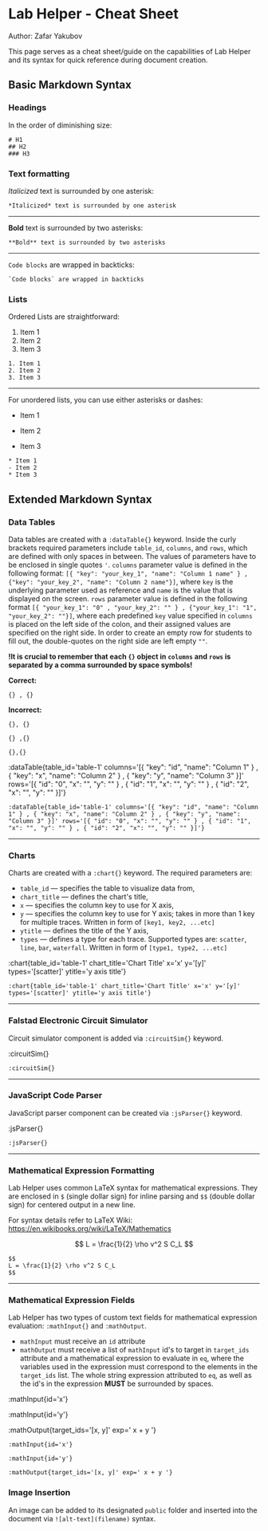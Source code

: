 # Lab Helper - Cheat Sheet
Author: Zafar Yakubov

This page serves as a cheat sheet/guide on the capabilities of Lab Helper and its syntax for quick reference during document creation.

## Basic Markdown Syntax

### Headings

In the order of diminishing size:

```
# H1
## H2
### H3
```

### Text formatting

*Italicized* text is surrounded by one asterisk:

```
*Italicized* text is surrounded by one asterisk
```
___
**Bold** text is surrounded by two asterisks:

```
**Bold** text is surrounded by two asterisks
```
___
`Code blocks` are wrapped in backticks:

```
`Code blocks` are wrapped in backticks
```

### Lists

Ordered Lists are straightforward:

1. Item 1
2. Item 2
3. Item 3

```
1. Item 1
2. Item 2
3. Item 3
```
___

For unordered lists, you can use either asterisks or dashes:

- Item 1

* Item 2

- Item 3

```
* Item 1
- Item 2
* Item 3
```

## Extended Markdown Syntax

### Data Tables

Data tables are created with a `:dataTable{}` keyword. Inside the curly brackets required parameters include `table_id`, `columns`, and `rows`, which are defined with only spaces in between. The values of parameters have to be enclosed in single quotes `'`. `columns` parameter value is defined in the following format: `[{ "key": "your_key_1", "name": "Column 1 name" } , {"key": "your_key_2", "name": "Column 2 name"}]`, where `key` is the underlying parameter used as reference and `name` is the value that is displayed on the screen. `rows` parameter value is defined in the following format `[{ "your_key_1": "0" , "your_key_2": "" } , {"your_key_1": "1", "your_key_2": ""}]`, where each predefined `key` value specified in `columns` is placed on the left side of the colon, and their assigned values are specified on the right side. In order to create an empty row for students to fill out, the double-quotes on the right side are left empty `""`. 

**!It is crucial to remember that each `{}` object in `columns` and `rows` is separated by a comma surrounded by space symbols!**

**Correct:**

`{} , {}`

**Incorrect:**

`{}, {}` 

`{} ,{}` 

`{},{}`

:dataTable{table_id='table-1' columns='[{ "key": "id", "name": "Column 1" } , { "key": "x", "name": "Column 2" } , { "key": "y", "name": "Column 3" }]' rows='[{ "id": "0", "x": "", "y": "" } , { "id": "1", "x": "", "y": "" } , { "id": "2", "x": "", "y": "" }]'}

```
:dataTable{table_id='table-1' columns='[{ "key": "id", "name": "Column 1" } , { "key": "x", "name": "Column 2" } , { "key": "y", "name": "Column 3" }]' rows='[{ "id": "0", "x": "", "y": "" } , { "id": "1", "x": "", "y": "" } , { "id": "2", "x": "", "y": "" }]'}
```

___

### Charts

Charts are created with a `:chart{}` keyword. The required parameters are: 
* `table_id` — specifies the table to visualize data from,
* `chart_title` — defines the chart's title,
* `x` — specifies the column key to use for X axis,
* `y` — specifies the column key to use for Y axis; takes in more than 1 key for multiple traces. Written in form of `[key1, key2, ...etc]`
* `ytitle` — defines the title of the Y axis,
* `types` — defines a type for each trace. Supported types are: `scatter`, `line`, `bar`, `waterfall`. Written in form of `[type1, type2, ...etc]`

:chart{table_id='table-1' chart_title='Chart Title' x='x' y='[y]' types='[scatter]' ytitle='y axis title'}

```
:chart{table_id='table-1' chart_title='Chart Title' x='x' y='[y]' types='[scatter]' ytitle='y axis title'}
```

___

### Falstad Electronic Circuit Simulator

Circuit simulator component is added via `:circuitSim{}` keyword.

:circuitSim{}

```
:circuitSim{}
```

___

### JavaScript Code Parser

JavaScript parser component can be created via `:jsParser{}` keyword.

:jsParser{}

```
:jsParser{}
```

___

### Mathematical Expression Formatting

Lab Helper uses common LaTeX syntax for mathematical expressions. They are enclosed in `$` (single dollar sign) for inline parsing and `$$` (double dollar sign) for centered output in a new line.

For syntax details refer to LaTeX Wiki: https://en.wikibooks.org/wiki/LaTeX/Mathematics

$$
L = \frac{1}{2} \rho v^2 S C_L
$$

```
$$
L = \frac{1}{2} \rho v^2 S C_L
$$
```

___

### Mathematical Expression Fields

Lab Helper has two types of custom text fields for mathematical expression evaluation: `:mathInput{}` and `:mathOutput`.

* `mathInput` must receive an `id` attribute
* `mathOutput` must receive a list of `mathInput` id's to target in `target_ids` attribute and a mathematical expression to evaluate in `eq`, where the variables used in the expression must correspond to the elements in the `target_ids` list. The whole string expression attributed to `eq`, as well as the id's in the expression **MUST** be surrounded by spaces.

:mathInput{id='x'}

:mathInput{id='y'}

:mathOutput{target_ids='[x, y]' exp=' x + y '}

```
:mathInput{id='x'}

:mathInput{id='y'}

:mathOutput{target_ids='[x, y]' exp=' x + y '}
```

### Image Insertion

An image can be added to its designated `public` folder and inserted into the document via `![alt-text](filename)` syntax.